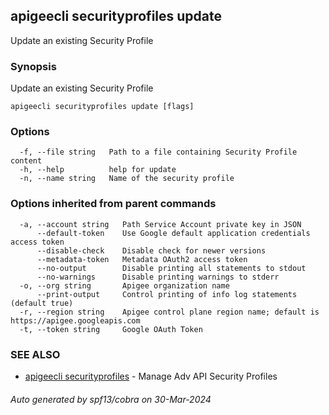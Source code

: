 ## apigeecli securityprofiles update

Update an existing Security Profile

### Synopsis

Update an existing Security Profile

```
apigeecli securityprofiles update [flags]
```

### Options

```
  -f, --file string   Path to a file containing Security Profile content
  -h, --help          help for update
  -n, --name string   Name of the security profile
```

### Options inherited from parent commands

```
  -a, --account string   Path Service Account private key in JSON
      --default-token    Use Google default application credentials access token
      --disable-check    Disable check for newer versions
      --metadata-token   Metadata OAuth2 access token
      --no-output        Disable printing all statements to stdout
      --no-warnings      Disable printing warnings to stderr
  -o, --org string       Apigee organization name
      --print-output     Control printing of info log statements (default true)
  -r, --region string    Apigee control plane region name; default is https://apigee.googleapis.com
  -t, --token string     Google OAuth Token
```

### SEE ALSO

* [apigeecli securityprofiles](apigeecli_securityprofiles.md)	 - Manage Adv API Security Profiles

###### Auto generated by spf13/cobra on 30-Mar-2024
